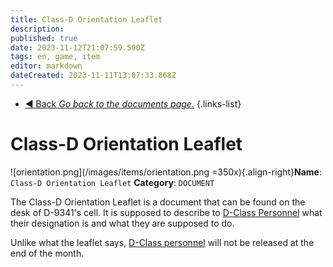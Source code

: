 ```yaml
---
title: Class-D Orientation Leaflet
description: 
published: true
date: 2023-11-12T21:07:59.590Z
tags: en, game, item
editor: markdown
dateCreated: 2023-11-11T13:07:33.868Z
---
```


- [:arrow_backward: Back *Go back to the documents page.*](/en/game/items/documents)
{.links-list}

# Class-D Orientation Leaflet
![orientation.png](/images/items/orientation.png =350x){.align-right}**Name**: `Class-D Orientation Leaflet`
**Category**: `DOCUMENT`

The Class-D Orientation Leaflet is a document that can be found on the desk of D-9341's cell. It is supposed to describe to [D-Class Personnel](/en/game/jobs/dclass) what their designation is and what they are supposed to do.

Unlike what the leaflet says, [D-Class personnel](/en/game/jobs/dclass) will not be released at the end of the month.

‎ 

‎ 

‎ 

‎ 

‎ 

‎ 

‎ 

‎ 
